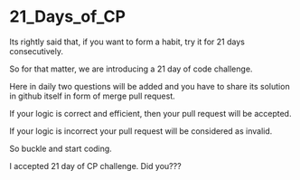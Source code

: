 # 21_Days_of_CP

Its rightly said that, if you want to form a habit, try it for 21 days consecutively.

So for that matter, we are introducing a 21 day of code challenge. 

Here in daily two questions will be added and you have to share its solution in github itself in form of merge pull request.

If your logic is correct and efficient, then your pull request will be accepted. 

If your logic is incorrect your pull request will be considered as invalid.

So buckle and start coding.

I accepted 21 day of CP challenge. Did you???
